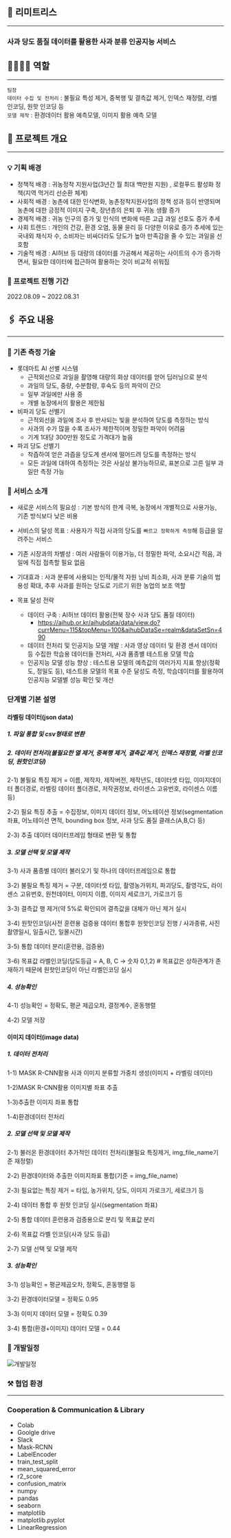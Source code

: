 ## :apple: 리미트리스

---

### 사과 당도 품질 데이터를 활용한 사과 분류 인공지능 서비스


## 👩‍👩‍👧‍👧 역할

---

`팀장`
<br/>
`데이터 수집 및 전처리` : 불필요 특성 제거, 중복행 및 결측값 제거, 인덱스 재정렬, 라벨 인코딩, 원핫 인코딩 등
<br/>
`모델 제작` : 환경데이터 활용 예측모델, 이미지 활용 예측 모델

## 🔗 프로젝트 개요

---

### 💡 기획 배경

- 정책적 배경 : 귀농정착 지원사업(3년간 월 최대 백만원 지원) , 로컬푸드 활성화 정책(지역 먹거리 선순환 체계)
- 사회적 배경 : 농촌에 대한 인식변화, 농촌정착지원사업의 정책 성과 등이 반영되며 농촌에 대한 긍정적 이미지 구축, 장년층의 은퇴 후 귀농 생활 증가
- 경제적 배경 : 귀농 인구의 증가 및 인식의 변화에 따른 고급 과일 선호도 증가 추세
- 사회 트렌드 : 개인의 건강, 환경 오염, 동물 윤리 등 다양한 이유로 증가 추세에 있는 국내외 채식자 수, 소비자는 비싸더라도 당도가 높아 만족감을 줄 수 있는 과일을 선호함
- 기술적 배경 : AI허브 등 대량의 데이터를 가공해서 제공하는 사이트의 수가 증가하면서, 필요한 데이터에 접근하여 활용하는 것이 비교적 쉬워짐

### 📅 프로젝트 진행 기간

2022.08.09 ~ 2022.08.31

## 🖇️ 주요 내용

---

### 📝 기존 측정 기술
- 롯데마트 AI 선별 시스템
    - 근적외선으로 과일을 촬영해 대량의 화상 데이터를 얻어 딥러닝으로 분석
    - 과일의 당도, 중량, 수분함량, 후숙도 등의 파악이 간으
    - 일부 과일에만 사용 중
    - 개별 농장에서의 활용은 제한됨
- 비파괴 당도 선별기
    - 근적외선을 과일에 조사 후 반사되는 빛을 분석하여 당도를 측정하는 방식
    - 사과의 수가 많을 수록 조사가 제한적이며 정밀한 파악이 어려움
    - 기계 1대당 300만원 정도로 가격대가 높음
- 파괴 당도 선별기
    - 착즙하여 얻은 과즙을 당도계 센서에 떨어드려 당도를 측정하는 방식
    - 모든 과일에 대하여 측정하는 것은 사실상 불가능하므로, 표본으로 고른 일부 과일만 측정 가능


### 📝 서비스 소개

- 새로운 서비스의 필요성 : 기본 방식의 한계 극복, 농장에서 개별적으로 사용가능, 기존 방식보다 낮은 비용

- 서비스의 달성 목표 : 사용자가 직접 사과의 당도를 `빠르고 정확하게 측정`해 등급을 알려주는 서비스

- 기존 시장과의 차별성 : 여러 사람들이 이용가능, 더 정밀한 파악, 소요시간 적음, 과일에 직접 접촉할 필요 없음

- 기대효과 : 사과 분류에 사용되는 인적/물적 자원 낭비 최소화, 사과 분류 기술의 범용성 확대, 추후 사과를 원하는 당도로 기르기 위한 농업의 보조 역할

- 목표 달성 전략
    - 데이터 구축 : AI허브 데이터 활용(전북 장수 사과 당도 품질 데이터)
        * https://aihub.or.kr/aihubdata/data/view.do?currMenu=115&topMenu=100&aihubDataSe=realm&dataSetSn=490
    - 데이터 전처리 및 인공지능 모델 개발 : 사과 영상 데이터 및 환경 센서 데이터 등 수집한 학습용  데이터들 전처리, 사과 품종별 테스트용 모델 학습
    - 인공지능 모델 성능 향상 : 테스트용 모델의 예측값의 여러가지 지표 향상(정확도, 정밀도 등), 테스트용 모델의 목표 수준 달성도 측정, 학습데이터를 활용하여 인공지능 모델별 성능 확인 및 개선


### 단계별 기본 설명

#### 라벨링 데이터(json data)

##### 1. 파일 통합 및 csv형태로 변환

##### 2. 데이터 전처리(불필요한 열 제거, 중복행 제거, 결측값 제거, 인덱스 재정렬, 라벨 인코딩, 원핫인코딩)

 2-1) 불필요 특징 제거 = 이름, 제작자, 제작버전, 제작년도, 데이터셋 타입, 이미지데이터 폴더경로, 라벨링 데이터 폴더경로, 저작권정보, 라이센스 고유번호, 라이센스 이름 등)
 
 2-2) 필요 특징 추출 = 수집정보, 이미지 데이터 정보, 어노테이션 정보(segmentation 좌표, 어노테이션 면적, bounding box 정보, 사과 당도 품질 클래스(A,B,C) 등)
 
 2-3) 추출 데이터 데이터프레임 형태로 변환 및 통합

##### 3. 모델 선택 및 모델 제작

 3-1) 사과 품종별 데이터 불러오기 및 하나의 데이터프레임으로 통합
 
 3-2) 불필요 특징 제거 = 구분, 데이터셋 타입, 촬영농가위치, 파괴당도, 촬영각도, 라이센스 고유번호, 원천데이터, 이미지 이름, 이미지 세로크기, 가로크기 등
 
 3-3) 결측값 행 제거(약 5%로 확인되어 결측값을 대체가 아닌 제거 실시
 
 3-4) 원핫인코딩(사전 훈련용 검증용 데이터 통합후 원핫인코딩 진행 / 사과종류, 사진촬영일시, 일출시간, 일몰시간)
 
 3-5) 통합 데이터 분리(훈련용, 검증용)
 
 3-6) 목표값 라벨인코딩(당도등급 = A, B, C -> 숫자 0,1,2) # 목표값은 상하관계가 존재하기 때문에 원핫인코딩이 아닌 라벨인코딩 실시

##### 4. 성능확인

 4-1) 성능확인 = 정확도, 평균 제곱오차, 결정계수, 혼동행렬
 
 4-2) 모델 저장


#### 이미지 데이터(image data)

##### 1. 데이터 전처리

 1-1) MASK R-CNN활용 사과 이미지 분류할 가중치 생성(이미지 + 라벨링 데이터)
 
 1-2)MASK R-CNN활용 이미지별 좌표 추출
 
 1-3)추출한 이미지 좌표 통합
 
 1-4)환경데이터 전처리

##### 2. 모델 선택 및 모델 제작
 
 2-1) 불러온 환경데이터 추가적인 데이터 전처리(불필요 특징제거, img_file_name기준 재정렬)
 
 2-2) 환경데이터와 추출한 이미지좌표 통합(기준 = img_file_name)
 
 2-3) 필요없는 특징 제거 = 타입, 농가위치, 당도, 이미지 가로크기, 세로크기 등
 
 2-4) 데이터 통합 후 원핫 인코딩 실시(segmentation 좌표)
 
 2-5) 통합 데이터 훈련용과 검증용으로 분리 및 목표값 분리
 
 2-6) 목표값 라벨 인코딩(사과 당도 등급)
 
 2-7) 모델 선택 및 모델 제작

##### 3. 성능확인
 
 3-1) 성능확인 = 평균제곱오차, 정확도, 혼동행렬 등
 
 3-2) 환경데이터모델 = 정확도  0.95
 
 3-3) 이미지 데이터 모델 = 정확도 0.39

 3-4) 통합(환경+이미지) 데이터 모델 = 0.44

### :calendar: 개발일정
![개발일정](https://github.com/Raon-cs/pig/assets/108639467/68e5df2f-ef06-4cbc-925e-341b17af00c9)


### ⚒️ 협업 환경

---

### Cooperation & Communication & Library

- Colab
- Goolgle drive
- Slack
- Mask-RCNN
- LabelEncoder
- train_test_split
- mean_squared_error
- r2_score
- confusion_matrix
- numpy
- pandas
- seaborn
- matplotlib
- matplotlib.pyplot
- LinearRegression
